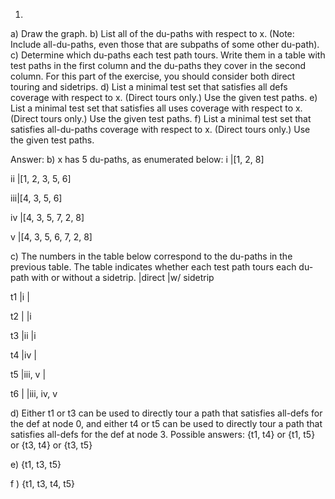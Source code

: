 1.
a) Draw the graph.
b) List all of the du-paths with respect to x. (Note: Include all-du-paths, even those that are subpaths of some other du-path).
c) Determine which du-paths each test path tours. Write them in a table with test paths
in the first column and the du-paths they cover in the second column. For this part of the exercise, you should consider both direct touring and sidetrips.
d) List a minimal test set that satisfies all defs coverage with respect to x. (Direct tours only.) Use the given test paths.
e) List a minimal test set that satisfies all uses coverage with respect to x. (Direct tours only.) Use the given test paths.
f) List a minimal test set that satisfies all-du-paths coverage with respect to x. (Direct tours only.) Use the given test paths.

Answer:
b) x has 5 du-paths, as enumerated below:
i  |[1, 2, 8]

ii |[1, 2, 3, 5, 6]

iii|[4, 3, 5, 6]

iv |[4, 3, 5, 7, 2, 8]

v  |[4, 3, 5, 6, 7, 2, 8]

c) The numbers in the table below correspond to the du-paths in the previous table. The
table indicates whether each test path tours each du-path with or without a sidetrip.
   |direct   |w/ sidetrip
   
t1 |i        |

t2 |         |i

t3 |ii       |i

t4 |iv	    |

t5 |iii, v   |

t6 |         |iii, iv, v

d) Either t1 or t3 can be used to directly tour a path that satisfies all-defs for the def at node 0, and either t4 or t5 can be used to
directly tour a path that satisfies all-defs for the def at node 3.
Possible answers: {t1, t4} or {t1, t5} or {t3, t4} or {t3, t5}

e)  {t1, t3, t5}

f ) {t1, t3, t4, t5}

